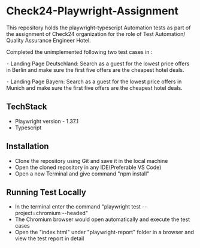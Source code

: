 # Check24-Playwright-Assignment

This repository holds the playwright-typescript Automation tests as part of the assignment of Check24 organization for the role of Test Automation/ Quality Assurance Engineer Hotel.

Completed the unimplemented following two test cases in :

⁃ Landing Page Deutschland: Search as a guest for the lowest price offers in 
Berlin and make sure the first five offers are the cheapest hotel deals.

⁃ Landing Page Bayern: Search as a guest for the lowest price offers in Munich
and make sure the first five offers are the cheapest hotel deals.

## TechStack
- Playwright version - 1.37.1
- Typescript

## Installation

- Clone the repository using Git and save it in the local machine
- Open the cloned repository in any IDE(Preferable VS Code)
- Open a new Terminal and give command "npm install"

## Running Test Locally

- In the terminal enter the command "playwright test --project=chromium --headed"
- The Chromium browser would open automatically and execute the test cases
- Open the "index.html" under "playwright-report" folder in a browser and view the test report in detail